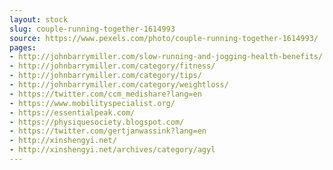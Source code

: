 ```yaml
---
layout: stock
slug: couple-running-together-1614993
source: https://www.pexels.com/photo/couple-running-together-1614993/
pages:
- http://johnbarrymiller.com/slow-running-and-jogging-health-benefits/
- http://johnbarrymiller.com/category/fitness/
- http://johnbarrymiller.com/category/tips/
- http://johnbarrymiller.com/category/weightloss/
- https://twitter.com/ccm_medishare?lang=en
- https://www.mobilityspecialist.org/
- https://essentialpeak.com/
- https://physiquesociety.blogspot.com/
- https://twitter.com/gertjanwassink?lang=en
- http://xinshengyi.net/
- http://xinshengyi.net/archives/category/agyl
---
```

